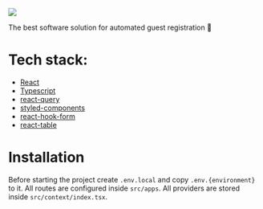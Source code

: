 ![](https://github.com/invibeme/dashboard-chekin/workflows/Format/badge.svg)

The best software solution for automated guest registration 🏡

# Tech stack:
* [React](https://reactjs.org/docs/getting-started.html)
* [Typescript](https://www.typescriptlang.org/)
* [react-query](https://react-query.tanstack.com/)
* [styled-components](https://styled-components.com/)
* [react-hook-form](https://react-hook-form.com/)
* [react-table](https://react-hook-form.com/)

# Installation
Before starting the project create `.env.local` and copy `.env.{environment}` to it.
All routes are configured inside `src/apps`. All providers are stored inside `src/context/index.tsx`. 
